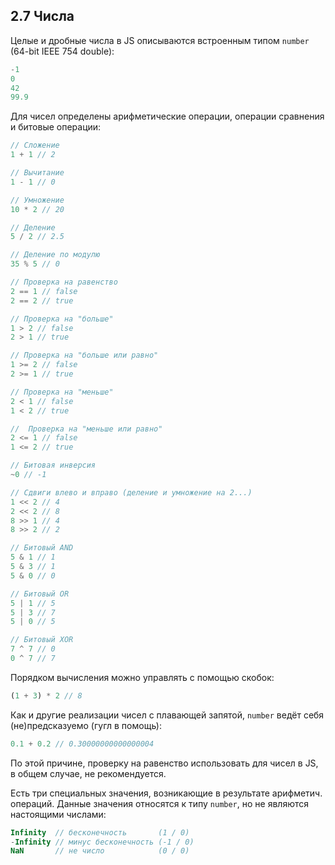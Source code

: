 ## 2.7 Числа

Целые и дробные числа в JS описываются встроенным типом `number` (64-bit IEEE 754 double):

```js
-1
0
42
99.9
```

Для чисел определены арифметические операции, операции сравнения и битовые операции:

```js
// Сложение
1 + 1 // 2

// Вычитание
1 - 1 // 0

// Умножение
10 * 2 // 20

// Деление
5 / 2 // 2.5

// Деление по модулю
35 % 5 // 0

// Проверка на равенство
2 == 1 // false
2 == 2 // true

// Проверка на "больше"
1 > 2 // false
2 > 1 // true

// Проверка на "больше или равно"
1 >= 2 // false
2 >= 1 // true

// Проверка на "меньше"
2 < 1 // false
1 < 2 // true

//  Проверка на "меньше или равно"
2 <= 1 // false
1 <= 2 // true

// Битовая инверсия
~0 // -1

// Сдвиги влево и вправо (деление и умножение на 2...)
1 << 2 // 4
2 << 2 // 8
8 >> 1 // 4
8 >> 2 // 2

// Битовый AND
5 & 1 // 1
5 & 3 // 1
5 & 0 // 0

// Битовый OR
5 | 1 // 5
5 | 3 // 7
5 | 0 // 5

// Битовый XOR
7 ^ 7 // 0
0 ^ 7 // 7
```

Порядком вычисления можно управлять с помощью скобок:

```js
(1 + 3) * 2 // 8
```

Как и другие реализации чисел с плавающей запятой, `number` ведёт себя (не)предсказуемо (гугл в помощь):

```js
0.1 + 0.2 // 0.30000000000000004
```

По этой причине, проверку на равенство использовать для чисел в JS, в общем случае, не рекомендуется.

Есть три специальных значения, возникающие в результате арифметич. операций. Данные значения
относятся к типу `number`, но не являются настоящими числами:

```js
Infinity  // бесконечность       (1 / 0)
-Infinity // минус бесконечность (-1 / 0)
NaN       // не число            (0 / 0)
```
